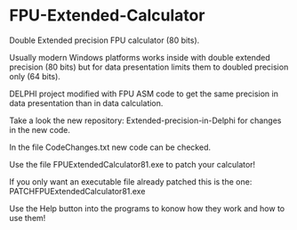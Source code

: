 # FPU-Extended-Calculator

Double Extended precision FPU calculator (80 bits).

Usually modern Windows platforms works inside with double extended precision (80 bits) but for data presentation limits them to doubled precision only (64 bits).

DELPHI project modified with FPU ASM code to get the same precision in data presentation than in data calculation.

Take a look the new repository: Extended-precision-in-Delphi for changes in the new code.

In the file CodeChanges.txt new code can be checked.

Use the file FPUExtendedCalculator81.exe to patch your calculator!

If you only want an executable file already patched this is the one: PATCHFPUExtendedCalculator81.exe

Use the Help button into the programs to konow how they work and how to use them!
